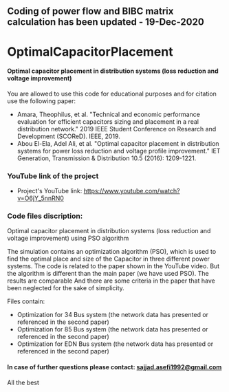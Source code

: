 ## Coding of power flow and BIBC matrix calculation has been updated - 19-Dec-2020

# OptimalCapacitorPlacement
#### Optimal capacitor placement in distribution systems (loss reduction and voltage improvement)

You are allowed to use this code for educational purposes and for citation use the following paper:

+ Amara, Theophilus, et al. "Technical and economic performance evaluation for efficient capacitors sizing and placement in a real distribution network." 2019 IEEE Student Conference on Research and Development (SCOReD). IEEE, 2019.
+ Abou El-Ela, Adel Ali, et al. "Optimal capacitor placement in distribution systems for power loss reduction and voltage profile improvement." IET Generation, Transmission & Distribution 10.5 (2016): 1209-1221.

### YouTube link of the project
+ Project's YouTube link: https://www.youtube.com/watch?v=O6jY_5nnRN0

### Code files discription:
Optimal capacitor placement in distribution systems (loss reduction and voltage improvement) using PSO algorithm 

The simulation contains an optimization algorithm (PSO), which is used to find the optimal place and size of the Capacitor in three different power systems. The code is related to the paper shown in the YouTube video. But the algorithm is different than the main paper (we have used PSO). The results are comparable And there are some criteria in the paper that have been neglected for the sake of simplicity.

Files contain:
+ Optimization for 34 Bus system (the network data has presented or referenced in the second paper)
+ Optimization for 85 Bus system (the network data has presented or referenced in the second paper)
+ Optimization for EDN Bus system (the network data has presented or referenced in the second paper)

#### In case of further questions please contact: sajjad.asefi1992@gmail.com
All the best
